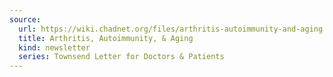 ```yaml
---
source:
  url: https://wiki.chadnet.org/files/arthritis-autoimmunity-and-aging.pdf
  title: Arthritis, Autoimmunity, & Aging
  kind: newsletter
  series: Townsend Letter for Doctors & Patients
---
```

